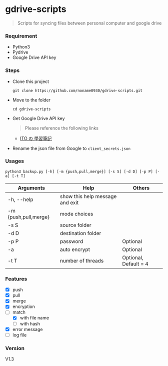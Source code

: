 # gdrive-scripts
> Scripts for syncing files between personal computer and google drive

### Requirement
* Python3
* Pydrive
* Google Drive API key

### Steps
* Clone this project
    ```
    git clone https://github.com/noname0930/gdrive-scripts.git
    ```
* Move to the folder
    ```
    cd gdrive-scripts
    ```
* Get Google Drive API key
    > Please reference the following links

    * [ITO の 學習筆記](http://vito-note.blogspot.tw/2015/04/google-oauth-20.html)
* Rename the json file from Google to ```client_secrets.json```

### Usages
```
python3 backup.py [-h] [-m {push,pull,merge}] [-s S] [-d D] [-p P] [-a] [-t T]
```

| Arguments | Help | Others |
| ----- | ----- | ----- |
| -h, --help | show this help message and exit | |
| -m {push,pull,merge} | mode choices | |
| -s S | source folder | |
| -d D | destination folder | |
| -p P | password | Optional |
| -a | auto encrypt | Optional |
| -t T | number of threads | Optional, Default = 4 |

### Features
- [X] push
- [X] pull
- [X] merge
- [X] encryption
- [ ] match
    - [X] with file name
    - [ ] with hash
- [X] error message
- [ ] log file

### Version
V1.3

